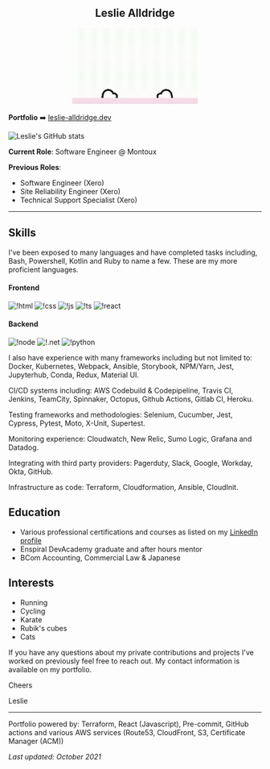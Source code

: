 <div align="center">
<h2>Leslie Alldridge</h2>
<img src="./media/waving-hello-kitty.gif" width="250" height="150"/>
</div>

**Portfolio** :arrow_right: [leslie-alldridge.dev]('https://leslie-alldridge.dev')

![Leslie's GitHub stats](https://github-readme-stats.vercel.app/api?username=leslie-alldridge&count_private=true&theme=radical)


**Current Role**: Software Engineer @ Montoux

**Previous Roles**:

- Software Engineer (Xero)
- Site Reliability Engineer (Xero)
- Technical Support Specialist (Xero)

<hr/>

## Skills

I've been exposed to many languages and have completed tasks including, Bash, Powershell, Kotlin and Ruby to name a few. These are my more proficient languages.

#### Frontend

![!html](https://img.shields.io/badge/HTML5-E34F26?style=for-the-badge&logo=html5&logoColor=white)
![!css](https://img.shields.io/badge/CSS3-1572B6?style=for-the-badge&logo=css3&logoColor=white)
![!js](https://img.shields.io/badge/JavaScript-323330?style=for-the-badge&logo=javascript&logoColor=F7DF1E)
![!ts](https://img.shields.io/badge/TypeScript-007ACC?style=for-the-badge&logo=typescript&logoColor=white)
![!react](https://img.shields.io/badge/React-20232A?style=for-the-badge&logo=react&logoColor=61DAFB)

#### Backend

![!node](https://img.shields.io/badge/Node.js-339933?style=for-the-badge&logo=nodedotjs&logoColor=white)
![!.net](https://img.shields.io/badge/.NET-512BD4?style=for-the-badge&logo=dotnet&logoColor=white)
![!python](https://img.shields.io/badge/Python-3776AB?style=for-the-badge&logo=python&logoColor=white)

I also have experience with many frameworks including but not limited to: Docker, Kubernetes, Webpack, Ansible, Storybook, NPM/Yarn, Jest, Jupyterhub, Conda, Redux, Material UI.

CI/CD systems including: AWS Codebuild & Codepipeline, Travis CI, Jenkins, TeamCity, Spinnaker, Octopus, Github Actions, Gitlab CI, Heroku.

Testing frameworks and methodologies: Selenium, Cucumber, Jest, Cypress, Pytest, Moto, X-Unit, Supertest.

Monitoring experience: Cloudwatch, New Relic, Sumo Logic, Grafana and Datadog.

Integrating with third party providers: Pagerduty, Slack, Google, Workday, Okta, GitHub.

Infrastructure as code: Terraform, Cloudformation, Ansible, CloudInit.

## Education

- Various professional certifications and courses as listed on my [LinkedIn profile](https://www.linkedin.com/in/lesliealldridge/)
- Enspiral DevAcademy graduate and after hours mentor
- BCom Accounting, Commercial Law & Japanese

## Interests

- Running
- Cycling
- Karate
- Rubik's cubes
- Cats

If you have any questions about my private contributions and projects I've 
worked on previously feel free to reach out. My contact information is available 
on my portfolio.

Cheers

Leslie


<hr/>

Portfolio powered by: Terraform, React (Javascript), Pre-commit, GitHub actions and various AWS services (Route53, CloudFront, S3, Certificate Manager (ACM))

*Last updated: October 2021*
